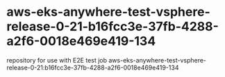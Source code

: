 # aws-eks-anywhere-test-vsphere-release-0-21-b16fcc3e-37fb-4288-a2f6-0018e469e419-134
repository for use with E2E test job aws-eks-anywhere-test-vsphere-release-0-21:b16fcc3e-37fb-4288-a2f6-0018e469e419-134
